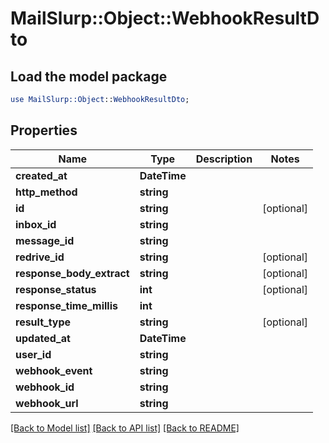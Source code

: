 # MailSlurp::Object::WebhookResultDto

## Load the model package
```perl
use MailSlurp::Object::WebhookResultDto;
```

## Properties
Name | Type | Description | Notes
------------ | ------------- | ------------- | -------------
**created_at** | **DateTime** |  | 
**http_method** | **string** |  | 
**id** | **string** |  | [optional] 
**inbox_id** | **string** |  | 
**message_id** | **string** |  | 
**redrive_id** | **string** |  | [optional] 
**response_body_extract** | **string** |  | [optional] 
**response_status** | **int** |  | [optional] 
**response_time_millis** | **int** |  | 
**result_type** | **string** |  | [optional] 
**updated_at** | **DateTime** |  | 
**user_id** | **string** |  | 
**webhook_event** | **string** |  | 
**webhook_id** | **string** |  | 
**webhook_url** | **string** |  | 

[[Back to Model list]](../README#documentation-for-models) [[Back to API list]](../README#documentation-for-api-endpoints) [[Back to README]](../README)



